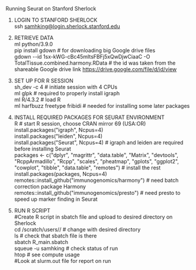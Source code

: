 Running Seurat on Stanford Sherlock <br>

1. LOGIN TO STANFORD SHERLOCK <br>
ssh samhking@login.sherlock.stanford.edu <br>

2. RETRIEVE DATA <br>
ml python/3.9.0 <br>
pip install gdown # for downloading big Google drive files <br>
gdown --id 1sx-kWG-cBc45mItsFBFj5xQwDjwCiaaC -O TotalTissue.combined.harmony.RData # the id was taken from the shareable Google drive link https://drive.google.com/file/d/id/view <br>

3. SET UP FOR R SESSION <br>
sh_dev -c 4 # initiate session with 4 CPUs <br>
ml glpk # required to properly install igraph <br>
ml R/4.3.2 # load R <br>
ml harfbuzz freetype fribidi # needed for installing some later packages <br>

4. INSTALL REQUIRED PACKAGES FOR SEURAT ENVIRONMENT <br>
R # start R session, choose CRAN mirror 69 (USA:OR) <br>
install.packages("igraph", Ncpus=4) <br>
install.packages("leiden", Ncpus=4) <br>
install.packages("Seurat", Ncpus=4) # igraph and leiden are required before installing Seurat <br>
packages <- c("dplyr", "magrittr", "data.table", "Matrix", "devtools", "RcppArmadillo", "Rcpp", "scales", "pheatmap", "gplots", "ggplot2", "cowplot", "tibble", "data.table", "remotes") # install the rest <br>
install.packages(packages, Ncpus=4) <br>
remotes::install_github("immunogenomics/harmony") # need batch correction package Harmony <br>
remotes::install_github("immunogenomics/presto") # need presto to speed up marker finding in Seurat <br>

5. RUN R SCRIPT <br>
#Create R script in sbatch file and upload to desired directory on Sherlock <br>
cd /scratch/users/<username>/<foldername> # change with desired directory <br>
ls # check that sbatch file is there <br>
sbatch R_main.sbatch <br>
squeue -u samhking # check status of run <br>
htop # see compute usage <br>
#Look at slurm.out file for report on run

